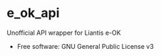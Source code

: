 # e_ok_api

Unofficial API wrapper for Liantis e-OK

* Free software: GNU General Public License v3
